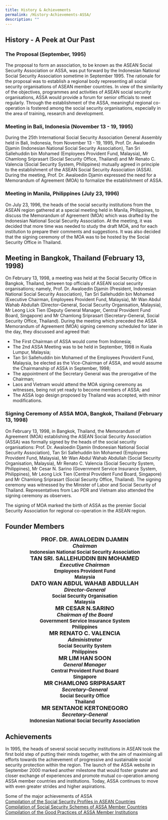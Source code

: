```yaml
---
title: History & Achievements
permalink: /History-Achievements-ASSA/
description: ""
---
```

## History - A Peek at Our Past

### The Proposal (September, 1995)
The proposal to form an association, to be known as the ASEAN Social Security Association or ASSA, was put forward by the Indonesian National Social Security Association sometime in September 1995. The rationale for the proposal was to establish a regional body representing all social security organisations of ASEAN member countries. In view of the similarity of the objectives, programmes and activities of ASEAN social security organisations, ASSA would provide a forum for senior officials to meet regularly. Through the establishment of the ASSA, meaningful regional co-operation is fostered among the social security organisations, especially in the area of training, research and development.

### Meeting in Bali, Indonesia (November 13 - 19, 1995)
During the 25th International Social Security Association General Assembly held in Bali, Indonesia, from November 13 - 19, 1995, Prof. Dr. Awaloedin Djamin (Indonesian National Social Security Association), Tan Sri Sallehuddin bin Mohamed (Employees Provident Fund, Malaysia), Mr Chamlong Sriprasart (Social Security Office, Thailand) and Mr Renato C. Valencia (Social Security System, Philippines) mutually agreed in principle to the establishment of the ASEAN Social Security Association (ASSA). During the meeting, Prof. Dr. Awaloedin Djamin expressed the need for a Memorandum of Agreement (MOA) to formalize the establishment of ASSA.

### Meeting in Manila, Philippines (July 23, 1996)
On July 23, 1996, the heads of the social security institutions from the ASEAN region gathered at a special meeting held in Manila, Philippines, to discuss the Memorandum of Agreement (MOA) which was drafted by the Indonesian National Social Security Association. At the meeting, it was decided that more time was needed to study the draft MOA, and for each institution to prepare their comments and suggestions. It was also decided that the signing ceremony of the MOA was to be hosted by the Social Security Office in Thailand.

## Meeting in Bangkok, Thailand (February 13, 1998)
On February 13, 1998, a meeting was held at the Social Security Office in Bangkok, Thailand, between top officials of ASEAN social security organisations; namely, Prof. Dr. Awaloedin Djamin (President, Indonesian National Social Security Association), Tan Sri Sallehuddin bin Mohamed (Executive Chairman, Employees Provident Fund, Malaysia), Mr Wan Abdul Wahab Abdullah (Director-General, Social Security Organisation, Malaysia), Mr Leong Lick Tien (Deputy General Manager, Central Provident Fund Board, Singapore) and Mr Chamlong Sriprasart (Secretary-General, Social Security Office, Thailand). During the meeting which preceded the ASSA Memorandum of Agreement (MOA) signing ceremony scheduled for later in the day, they discussed and agreed that:
* The First Chairman of ASSA would come from Indonesia;
* The 2nd ASSA Meeting was to be held in September, 1998 in Kuala Lumpur, Malaysia;
* Tan Sri Sallehuddin bin Mohamed of the Employees Provident Fund, Malaysia, be elected as the Vice-Chairman of ASSA, and would assume the Chairmanship of ASSA in September, 1998;
* The appointment of the Secretary General was the prerogative of the Chairman;
* Laos and Vietnam would attend the MOA signing ceremony as witnesses, being not yet ready to become members of ASSA; and
* The ASSA logo design proposed by Thailand was accepted, with minor modifications.

### Signing Ceremony of ASSA MOA, Bangkok, Thailand (February 13, 1998)
On February 13, 1998, in Bangkok, Thailand, the Memorandum of Agreement (MOA) establishing the ASEAN Social Security Association (ASSA) was formally signed by the heads of the social security organisations: Prof. Dr. Awaloedin Djamin (Indonesian National Social Security Association), Tan Sri Sallehuddin bin Mohamed (Employees Provident Fund, Malaysia), Mr Wan Abdul Wahab Abdullah (Social Security Organisation, Malaysia), Mr Renato C. Valencia (Social Security System, Philippines), Mr Cesar N. Sarino (Government Service Insurance System, Philippines), Mr Leong Lick Tien (Central Provident Fund Board, Singapore) and Mr Chamlong Sriprasart (Social Security Office, Thailand). The signing ceremony was witnessed by the Minister of Labor and Social Security of Thailand. Representatives from Lao PDR and Vietnam also attended the signing ceremony as observers.

The signing of MOA marked the birth of ASSA as the premier Social Security Association for regional co-operation in the ASEAN region.

## Founder Members

<style type="text/css">
    .name {
    font-weight: bold;
    text-transform: uppercase;
    font-size: 18px;
    text-align: center;
}    
.position {
    font-weight: bold;
    font-size: 16px;
    text-align: center;
    font-style: italic;
}
.company {
    font-size: 15px;
    font-weight: bold;
    text-align: center;
}
</style>


<div class="row">
	<div class="col is-3">
		<img class="imgFounder" src="/images/founder/1.jpg" alt="" style="background-size:contain;" />
		<div class="name">
			Prof. Dr. Awaloedin Djamin
		</div>
		<div class="position">
			Chairman
		</div>
		<div class="company">
			Indonesian National Social Security Association
		</div>
	</div>
	<div class="col is-3">
		<img class="imgFounder" src="/images/founder/2.jpg" alt="" style="background-size:contain;" />
		<div class="name">
			Tan Sri. Sallehuddin bin Mohamed
		</div>
		<div class="position">
			Executive Chairman
		</div>
		<div class="company">
			Employees Provident Fund<br />
			Malaysia
		</div>
	</div>
	<div class="col is-3">
		<img class="imgFounder" src="/images/founder/3.jpg" alt="" style="background-size:contain;" />
		<div class="name">
			Dato Wan Abdul Wahab Abdullah
		</div>
		<div class="position">
			Director-General
		</div>
		<div class="company">
			Social Security Organisation<br />
			Malaysia
		</div>
	</div>
	<div class="col is-3">
		<img class="imgFounder" src="/images/founder/4.jpg" alt="" style="background-size:contain;" />
		<div class="name">
			Mr Cesar N.Sarino
		</div>
		<div class="position">
			Chairman of the Board
		</div>
		<div class="company">
			Government Service Insurance System<br />
			Philippines
		</div>
	</div>
</div>
<div class="row">
	<div class="col is-3">
		<img class="imgFounder" src="/images/founder/5.jpg" alt="" style="background-size:contain;" />
		<div class="name">
			Mr Renato C. Valencia
		</div>
		<div class="position">
			Administrator
		</div>
		<div class="company">
			Social Security System<br />
			Philippines
		</div>
	</div>
	<div class="col is-3">
		<img class="imgFounder" src="/images/founder/6.jpg" alt="" style="background-size:contain;" />
		<div class="name">
			Mr Lim Han Soon
		</div>
		<div class="position">
			General Manager
		</div>
		<div class="company">
			Central Provident Fund Board<br />
			Singapore
		</div>
	</div>
	<div class="col is-3">
		<img class="imgFounder" src="/images/founder/7.jpg" alt="" style="background-size:contain;" />
		<div class="name">
			Mr Chamlong Sriprasart
		</div>
		<div class="position">
			Secretary-General
		</div>
		<div class="company">
			Social Security Office<br />
			Thailand
		</div>
	</div>
	<div class="col is-3">
		<img class="imgFounder" src="/images/founder/8.jpg" alt="" style="background-size:contain;" />
		<div class="name">
			Mr Sentanoe Kertonegoro
		</div>
		<div class="position">
			Secretary-General
		</div>
		<div class="company">
			Indonesian National Social Security Association
		</div>
	</div>
</div>

## Achievements
In 1995, the heads of several social security institutions in ASEAN took the first bold step of putting their minds together, with the aim of maximising all efforts towards the achievement of progressive and sustainable social security protection within the region. The launch of the ASSA website in September 2000 marked another milestone that would foster greater and closer exchange of experiences and promote mutual co-operation among ASSA member countries and institutions. Today, ASSA continues to move with even greater strides and higher aspirations.

<div class="row">
	<div class="col has-text-centered content is-medium">
	Some of the major achievements of ASSA
	</div>
</div>

<div class="row">
    <div class="col is-4 has-text-centered content is-medium">
        <a class="has-text-link" href="https://www.asean-ssa.org/Organization-Profiles-ASSA">Compilation of the Social Security Profiles in ASEAN Countries </a>
    </div>
    <div class="col is-4 has-text-centered content is-medium">
        <a class="has-text-link" href="https://www.asean-ssa.org/Member-Institutions-ASSA">Compilation of Social Security Schemes of ASSA Member Countries</a>
    </div>
    <div class="col is-4 has-text-centered content is-medium">
        <a class="has-text-link" href="https://www.asean-ssa.org/publications/assa-recognition-award/2021">Compilation of the Good Practices of ASSA Member Institutions</a>
    </div>
</div>